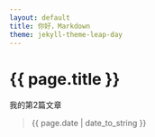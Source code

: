 ```yaml
---
layout: default
title: 你好，Markdown
theme: jekyll-theme-leap-day
---
```


# {{ page.title }}

我的第2篇文章

> {{ page.date | date_to_string }}